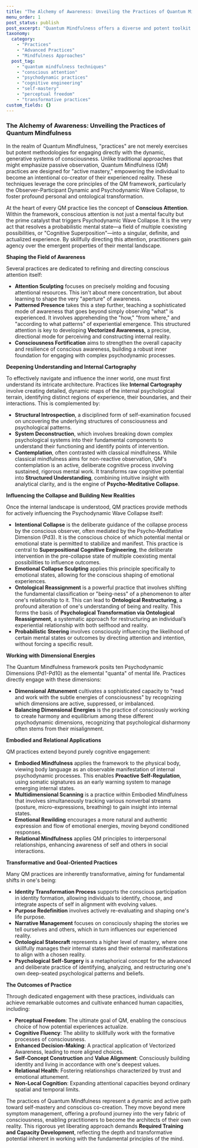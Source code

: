 ```yaml
---
title: "The Alchemy of Awareness: Unveiling the Practices of Quantum Mindfulness"
menu_order: 1
post_status: publish
post_excerpt: "Quantum Mindfulness offers a diverse and potent toolkit of practices designed for active engagement with the psychodynamic architecture of consciousness. Far beyond passive observation, these methods empower individuals to consciously shape their inner world, influence the 'collapse' of mental states, and cultivate profound personal transformation."
taxonomy:
  category:
    - "Practices"
    - "Advanced Practices"
    - "Mindfulness Approaches"
  post_tag:
    - "quantum mindfulness techniques"
    - "conscious attention"
    - "psychodynamic practices"
    - "cognitive engineering"
    - "self-mastery"
    - "perceptual freedom"
    - "transformative practices"
custom_fields: {}
---
```


### The Alchemy of Awareness: Unveiling the Practices of Quantum Mindfulness

In the realm of Quantum Mindfulness, "practices" are not merely exercises but potent methodologies for engaging directly with the dynamic, generative systems of consciousness. Unlike traditional approaches that might emphasize passive observation, Quantum Mindfulness (QM) practices are designed for "active mastery," empowering the individual to become an intentional co-creator of their experienced reality. These techniques leverage the core principles of the QM framework, particularly the Observer-Participant Dynamic and Psychodynamic Wave Collapse, to foster profound personal and ontological transformation.

At the heart of every QM practice lies the concept of **Conscious Attention**. Within the framework, conscious attention is not just a mental faculty but the prime catalyst that triggers Psychodynamic Wave Collapse. It is the very act that resolves a probabilistic mental state—a field of multiple coexisting possibilities, or "Cognitive Superposition"—into a singular, definite, and actualized experience. By skillfully directing this attention, practitioners gain agency over the emergent properties of their mental landscape.

**Shaping the Field of Awareness**

Several practices are dedicated to refining and directing conscious attention itself:

*   **Attention Sculpting** focuses on precisely molding and focusing attentional resources. This isn't about mere concentration, but about learning to shape the very "aperture" of awareness.
*   **Patterned Presence** takes this a step further, teaching a sophisticated mode of awareness that goes beyond simply observing "what" is experienced. It involves apprehending the "how," "from where," and "according to what patterns" of experiential emergence. This structured attention is key to developing **Vectorized Awareness**, a precise, directional mode for perceiving and constructing internal reality.
*   **Consciousness Fortification** aims to strengthen the overall capacity and resilience of conscious awareness, building a robust inner foundation for engaging with complex psychodynamic processes.

**Deepening Understanding and Internal Cartography**

To effectively navigate and influence the inner world, one must first understand its intricate architecture. Practices like **Internal Cartography** involve creating detailed, dynamic maps of the internal psychological terrain, identifying distinct regions of experience, their boundaries, and their interactions. This is complemented by:

*   **Structural Introspection**, a disciplined form of self-examination focused on uncovering the underlying structures of consciousness and psychological patterns.
*   **System Deconstruction**, which involves breaking down complex psychological systems into their fundamental components to understand their functioning and identify points of intervention.
*   **Contemplation**, often contrasted with classical mindfulness. While classical mindfulness aims for non-reactive observation, QM's contemplation is an active, deliberate cognitive process involving sustained, rigorous mental work. It transforms raw cognitive potential into **Structured Understanding**, combining intuitive insight with analytical clarity, and is the engine of **Psycho-Meditative Collapse**.

**Influencing the Collapse and Building New Realities**

Once the internal landscape is understood, QM practices provide methods for actively influencing the Psychodynamic Wave Collapse itself:

*   **Intentional Collapse** is the deliberate guidance of the collapse process by the conscious observer, often mediated by the Psycho-Meditative Dimension (Pd3). It is the conscious choice of which potential mental or emotional state is permitted to stabilize and manifest. This practice is central to **Superpositional Cognitive Engineering**, the deliberate intervention in the pre-collapse state of multiple coexisting mental possibilities to influence outcomes.
*   **Emotional Collapse Sculpting** applies this principle specifically to emotional states, allowing for the conscious shaping of emotional experiences.
*   **Ontological Reassignment** is a powerful practice that involves shifting the fundamental classification or "being-ness" of a phenomenon to alter one's relationship to it. This can lead to **Ontological Restructuring**, a profound alteration of one's understanding of being and reality. This forms the basis of **Psychological Transformation via Ontological Reassignment**, a systematic approach for restructuring an individual’s experiential relationship with both selfhood and reality.
*   **Probabilistic Steering** involves consciously influencing the likelihood of certain mental states or outcomes by directing attention and intention, without forcing a specific result.

**Working with Dimensional Energies**

The Quantum Mindfulness framework posits ten Psychodynamic Dimensions (Pd1-Pd10) as the elemental "quanta" of mental life. Practices directly engage with these dimensions:

*   **Dimensional Attunement** cultivates a sophisticated capacity to "read and work with the subtle energies of consciousness" by recognizing which dimensions are active, suppressed, or imbalanced.
*   **Balancing Dimensional Energies** is the practice of consciously working to create harmony and equilibrium among these different psychodynamic dimensions, recognizing that psychological disharmony often stems from their misalignment.

**Embodied and Relational Applications**

QM practices extend beyond purely cognitive engagement:

*   **Embodied Mindfulness** applies the framework to the physical body, viewing body language as an observable manifestation of internal psychodynamic processes. This enables **Proactive Self-Regulation**, using somatic signatures as an early warning system to manage emerging internal states.
*   **Multidimensional Scanning** is a practice within Embodied Mindfulness that involves simultaneously tracking various nonverbal streams (posture, micro-expressions, breathing) to gain insight into internal states.
*   **Emotional Rewilding** encourages a more natural and authentic expression and flow of emotional energies, moving beyond conditioned responses.
*   **Relational Mindfulness** applies QM principles to interpersonal relationships, enhancing awareness of self and others in social interactions.

**Transformative and Goal-Oriented Practices**

Many QM practices are inherently transformative, aiming for fundamental shifts in one's being:

*   **Identity Transformation Process** supports the conscious participation in identity formation, allowing individuals to identify, choose, and integrate aspects of self in alignment with evolving values.
*   **Purpose Redefinition** involves actively re-evaluating and shaping one's life purpose.
*   **Narrative Management** focuses on consciously shaping the stories we tell ourselves and others, which in turn influences our experienced reality.
*   **Ontological Statecraft** represents a higher level of mastery, where one skillfully manages their internal states and their external manifestations to align with a chosen reality.
*   **Psychological Self-Surgery** is a metaphorical concept for the advanced and deliberate practice of identifying, analyzing, and restructuring one's own deep-seated psychological patterns and beliefs.

**The Outcomes of Practice**

Through dedicated engagement with these practices, individuals can achieve remarkable outcomes and cultivate enhanced human capacities, including:

*   **Perceptual Freedom**: The ultimate goal of QM, enabling the conscious choice of how potential experiences actualize.
*   **Cognitive Fluency**: The ability to skillfully work with the formative processes of consciousness.
*   **Enhanced Decision-Making**: A practical application of Vectorized Awareness, leading to more aligned choices.
*   **Self-Concept Construction** and **Value Alignment**: Consciously building identity and living in accordance with one's deepest values.
*   **Relational Health**: Fostering relationships characterized by trust and emotional attunement.
*   **Non-Local Cognition**: Expanding attentional capacities beyond ordinary spatial and temporal limits.

The practices of Quantum Mindfulness represent a dynamic and active path toward self-mastery and conscious co-creation. They move beyond mere symptom management, offering a profound journey into the very fabric of consciousness, enabling practitioners to become the architects of their own reality. This rigorous yet liberating approach demands **Required Training and Capacity Development**, reflecting the depth and transformative potential inherent in working with the fundamental principles of the mind.